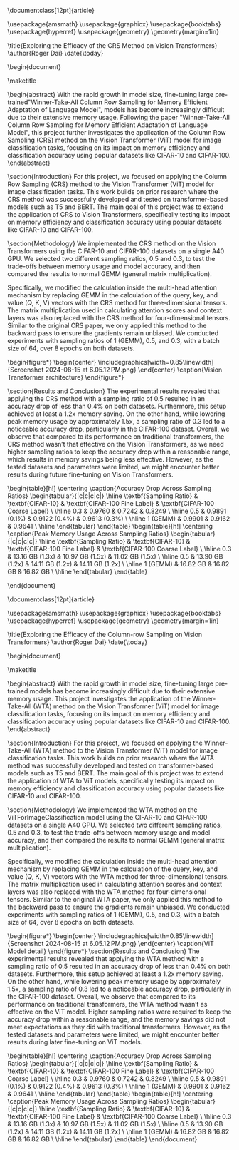 \documentclass[12pt]{article}

\usepackage{amsmath}
\usepackage{graphicx}
\usepackage{booktabs}
\usepackage{hyperref}
\usepackage{geometry}
\geometry{margin=1in}

\title{Exploring the Efficacy of the CRS Method on Vision Transformers}
\author{Roger Dai}
\date{\today}

\begin{document}

\maketitle

\begin{abstract}
With the rapid growth in model size, fine-tuning large pre-trained"Winner-Take-All Column Row Sampling for Memory Efficient Adaptation of Language Model",  models has become increasingly difficult due to their extensive memory usage. Following the paper "Winner-Take-All Column Row Sampling for Memory Efficient Adaptation of Language Model", this project further investigates the application of the Column Row Sampling (CRS) method on the Vision Transformer (ViT) model for image classification tasks, focusing on its impact on memory efficiency and classification accuracy using popular datasets like CIFAR-10 and CIFAR-100.
\end{abstract}

\section{Introduction}
For this project, we focused on applying the Column Row Sampling (CRS) method to the Vision Transformer (ViT) model for image classification tasks. This work builds on prior research where the CRS method was successfully developed and tested on transformer-based models such as T5 and BERT. The main goal of this project was to extend the application of CRS to Vision Transformers, specifically testing its impact on memory efficiency and classification accuracy using popular datasets like CIFAR-10 and CIFAR-100.

\section{Methodology}
We implemented the CRS method on the Vision Transformers using the CIFAR-10 and CIFAR-100 datasets on a single A40 GPU. We selected two different sampling ratios, 0.5 and 0.3, to test the trade-offs between memory usage and model accuracy, and then compared the results to normal GEMM (general matrix multiplication).

Specifically, we modified the calculation inside the multi-head attention mechanism by replacing GEMM in the calculation of the query, key, and value (Q, K, V) vectors with the CRS method for three-dimensional tensors. The matrix multiplication used in calculating attention scores and context layers was also replaced with the CRS method for four-dimensional tensors. Similar to the original CRS paper, we only applied this method to the backward pass to ensure the gradients remain unbiased. We conducted experiments with sampling ratios of 1 (GEMM), 0.5, and 0.3, with a batch size of 64, over 8 epochs on both datasets.

\begin{figure*}
\begin{center}
\includegraphics[width=0.85\linewidth]{Screenshot 2024-08-15 at 6.05.12 PM.png}
\end{center}
\caption{Vision Transformer architecture}
\end{figure*}

\section{Results and Conclusion}
The experimental results revealed that applying the CRS method with a sampling ratio of 0.5 resulted in an accuracy drop of less than 0.4\% on both datasets. Furthermore, this setup achieved at least a 1.2x memory saving. On the other hand, while lowering peak memory usage by approximately 1.5x, a sampling ratio of 0.3 led to a noticeable accuracy drop, particularly in the CIFAR-100 dataset. Overall, we observe that compared to its performance on traditional transformers, the CRS method wasn’t that effective on the Vision Transformers, as we need higher sampling ratios to keep the accuracy drop within a reasonable range, which results in memory savings being less effective. However, as the tested datasets and parameters were limited, we might encounter better results during future fine-tuning on Vision Transformers.

\begin{table}[h!]
\centering
\caption{Accuracy Drop Across Sampling Ratios}
\begin{tabular}{|c|c|c|c|}
\hline
\textbf{Sampling Ratio} & \textbf{CIFAR-10} & \textbf{CIFAR-100 Fine Label} & \textbf{CIFAR-100 Coarse Label} \\ \hline
0.3 & 0.9760 & 0.7242 & 0.8249 \\ \hline
0.5 & 0.9891 (0.1\%) & 0.9122 (0.4\%) & 0.9613 (0.3\%) \\ \hline
1 (GEMM) & 0.9901 & 0.9162 & 0.9641 \\ \hline
\end{tabular}
\end{table}
\begin{table}[h!]
\centering
\caption{Peak Memory Usage Across Sampling Ratios}
\begin{tabular}{|c|c|c|c|}
\hline
\textbf{Sampling Ratio} & \textbf{CIFAR-10} & \textbf{CIFAR-100 Fine Label} & \textbf{CIFAR-100 Coarse Label} \\ \hline
0.3 & 13.16 GB (1.3x) & 10.97 GB (1.5x) & 11.02 GB (1.5x) \\ \hline
0.5 & 13.90 GB (1.2x) & 14.11 GB (1.2x) & 14.11 GB (1.2x) \\ \hline
1 (GEMM) & 16.82 GB & 16.82 GB & 16.82 GB \\ \hline
\end{tabular}
\end{table}


\end{document}


\documentclass[12pt]{article}

\usepackage{amsmath}
\usepackage{graphicx}
\usepackage{booktabs}
\usepackage{hyperref}
\usepackage{geometry}
\geometry{margin=1in}

\title{Exploring the Efficacy of the Column-row Sampling on Vision Transformers}
\author{Roger Dai}
\date{\today}

\begin{document}

\maketitle

\begin{abstract}
With the rapid growth in model size, fine-tuning large pre-trained models has become increasingly difficult due to their extensive memory usage. This project investigates the application of the Winner-Take-All (WTA) method on the Vision Transformer (ViT) model for image classification tasks, focusing on its impact on memory efficiency and classification accuracy using popular datasets like CIFAR-10 and CIFAR-100.
\end{abstract}

\section{Introduction}
For this project, we focused on applying the Winner-Take-All (WTA) method to the Vision Transformer (ViT) model for image classification tasks. This work builds on prior research where the WTA method was successfully developed and tested on transformer-based models such as T5 and BERT. The main goal of this project was to extend the application of WTA to ViT models, specifically testing its impact on memory efficiency and classification accuracy using popular datasets like CIFAR-10 and CIFAR-100.

\section{Methodology}
We implemented the WTA method on the ViTForImageClassification model using the CIFAR-10 and CIFAR-100 datasets on a single A40 GPU. We selected two different sampling ratios, 0.5 and 0.3, to test the trade-offs between memory usage and model accuracy, and then compared the results to normal GEMM (general matrix multiplication).

Specifically, we modified the calculation inside the multi-head attention mechanism by replacing GEMM in the calculation of the query, key, and value (Q, K, V) vectors with the WTA method for three-dimensional tensors. The matrix multiplication used in calculating attention scores and context layers was also replaced with the WTA method for four-dimensional tensors. Similar to the original WTA paper, we only applied this method to the backward pass to ensure the gradients remain unbiased. We conducted experiments with sampling ratios of 1 (GEMM), 0.5, and 0.3, with a batch size of 64, over 8 epochs on both datasets.

\begin{figure*}
\begin{center}
\includegraphics[width=0.85\linewidth]{Screenshot 2024-08-15 at 6.05.12 PM.png}
\end{center}
\caption{ViT Model detail}
\end{figure*}
\section{Results and Conclusion}
The experimental results revealed that applying the WTA method with a sampling ratio of 0.5 resulted in an accuracy drop of less than 0.4\% on both datasets. Furthermore, this setup achieved at least a 1.2x memory saving. On the other hand, while lowering peak memory usage by approximately 1.5x, a sampling ratio of 0.3 led to a noticeable accuracy drop, particularly in the CIFAR-100 dataset. Overall, we observe that compared to its performance on traditional transformers, the WTA method wasn’t as effective on the ViT model. Higher sampling ratios were required to keep the accuracy drop within a reasonable range, and the memory savings did not meet expectations as they did with traditional transformers. However, as the tested datasets and parameters were limited, we might encounter better results during later fine-tuning on ViT models.

\begin{table}[h!]
\centering
\caption{Accuracy Drop Across Sampling Ratios}
\begin{tabular}{|c|c|c|c|}
\hline
\textbf{Sampling Ratio} & \textbf{CIFAR-10} & \textbf{CIFAR-100 Fine Label} & \textbf{CIFAR-100 Coarse Label} \\ \hline
0.3 & 0.9760 & 0.7242 & 0.8249 \\ \hline
0.5 & 0.9891 (0.1\%) & 0.9122 (0.4\%) & 0.9613 (0.3\%) \\ \hline
1 (GEMM) & 0.9901 & 0.9162 & 0.9641 \\ \hline
\end{tabular}
\end{table}
\begin{table}[h!]
\centering
\caption{Peak Memory Usage Across Sampling Ratios}
\begin{tabular}{|c|c|c|c|}
\hline
\textbf{Sampling Ratio} & \textbf{CIFAR-10} & \textbf{CIFAR-100 Fine Label} & \textbf{CIFAR-100 Coarse Label} \\ \hline
0.3 & 13.16 GB (1.3x) & 10.97 GB (1.5x) & 11.02 GB (1.5x) \\ \hline
0.5 & 13.90 GB (1.2x) & 14.11 GB (1.2x) & 14.11 GB (1.2x) \\ \hline
1 (GEMM) & 16.82 GB & 16.82 GB & 16.82 GB \\ \hline
\end{tabular}
\end{table}
\end{document}
